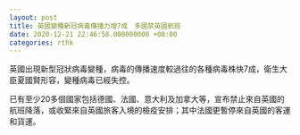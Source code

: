 ```yaml
---
layout: post
title: 英國變種新冠病毒傳播力增7成　多國禁英國航班
date: 2020-12-21 22:46:58.000000000 +08:00
categories: rthk
---
```


英國出現新型冠狀病毒變種，病毒的傳播速度較過往的各種病毒株快7成，衛生大臣夏國賢形容，變種病毒已經失控。

已有至少20多個國家包括德國、法國、意大利及加拿大等，宣布禁止來自英國的航班降落，或收緊來自英國旅客入境的檢疫安排；其中法國更暫停來自英國的客運和貨運。
